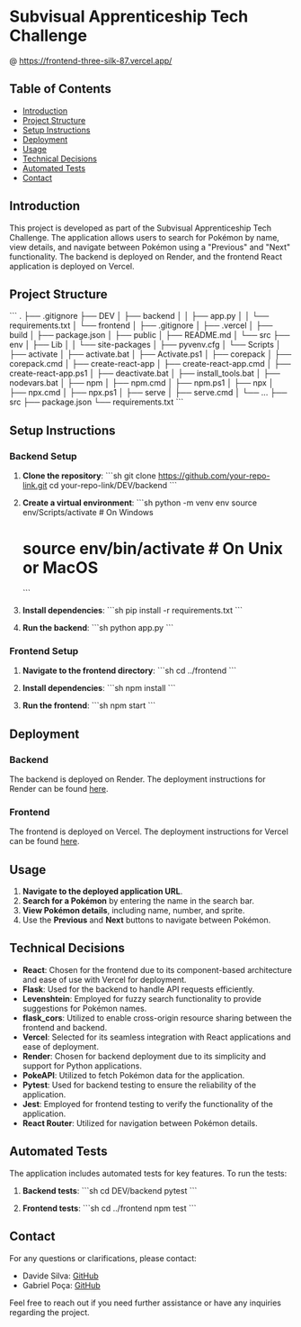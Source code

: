 # Subvisual Apprenticeship Tech Challenge

@ https://frontend-three-silk-87.vercel.app/

## Table of Contents
- [Introduction](#introduction)
- [Project Structure](#project-structure)
- [Setup Instructions](#setup-instructions)
- [Deployment](#deployment)
- [Usage](#usage)
- [Technical Decisions](#technical-decisions)
- [Automated Tests](#automated-tests)
- [Contact](#contact)

## Introduction
This project is developed as part of the Subvisual Apprenticeship Tech Challenge. The application allows users to search for Pokémon by name, view details, and navigate between Pokémon using a "Previous" and "Next" functionality. The backend is deployed on Render, and the frontend React application is deployed on Vercel.

## Project Structure
\`\`\`
.
├── .gitignore
├── DEV
│   ├── backend
│   │   ├── app.py
│   │   └── requirements.txt
│   └── frontend
│       ├── .gitignore
│       ├── .vercel
│       ├── build
│       ├── package.json
│       ├── public
│       ├── README.md
│       └── src
├── env
│   ├── Lib
│   │   └── site-packages
│   ├── pyvenv.cfg
│   └── Scripts
│       ├── activate
│       ├── activate.bat
│       ├── Activate.ps1
│       ├── corepack
│       ├── corepack.cmd
│       ├── create-react-app
│       ├── create-react-app.cmd
│       ├── create-react-app.ps1
│       ├── deactivate.bat
│       ├── install_tools.bat
│       ├── nodevars.bat
│       ├── npm
│       ├── npm.cmd
│       ├── npm.ps1
│       ├── npx
│       ├── npx.cmd
│       ├── npx.ps1
│       ├── serve
│       ├── serve.cmd
│       └── ...
├── src
├── package.json
└── requirements.txt
\`\`\`

## Setup Instructions

### Backend Setup
1. **Clone the repository**:
   \`\`\`sh
   git clone https://github.com/your-repo-link.git
   cd your-repo-link/DEV/backend
   \`\`\`

2. **Create a virtual environment**:
   \`\`\`sh
   python -m venv env
   source env/Scripts/activate  # On Windows
   # source env/bin/activate    # On Unix or MacOS
   \`\`\`

3. **Install dependencies**:
   \`\`\`sh
   pip install -r requirements.txt
   \`\`\`

4. **Run the backend**:
   \`\`\`sh
   python app.py
   \`\`\`

### Frontend Setup
1. **Navigate to the frontend directory**:
   \`\`\`sh
   cd ../frontend
   \`\`\`

2. **Install dependencies**:
   \`\`\`sh
   npm install
   \`\`\`

3. **Run the frontend**:
   \`\`\`sh
   npm start
   \`\`\`

## Deployment

### Backend
The backend is deployed on Render. The deployment instructions for Render can be found [here](https://render.com/docs/deploy-python).

### Frontend
The frontend is deployed on Vercel. The deployment instructions for Vercel can be found [here](https://vercel.com/docs).

## Usage
1. **Navigate to the deployed application URL**.
2. **Search for a Pokémon** by entering the name in the search bar.
3. **View Pokémon details**, including name, number, and sprite.
4. Use the **Previous** and **Next** buttons to navigate between Pokémon.

## Technical Decisions
- **React**: Chosen for the frontend due to its component-based architecture and ease of use with Vercel for deployment.
- **Flask**: Used for the backend to handle API requests efficiently.
- **Levenshtein**: Employed for fuzzy search functionality to provide suggestions for Pokémon names.
- **flask_cors**: Utilized to enable cross-origin resource sharing between the frontend and backend.
- **Vercel**: Selected for its seamless integration with React applications and ease of deployment.
- **Render**: Chosen for backend deployment due to its simplicity and support for Python applications.
- **PokeAPI**: Utilized to fetch Pokémon data for the application.
- **Pytest**: Used for backend testing to ensure the reliability of the application.
- **Jest**: Employed for frontend testing to verify the functionality of the application.
- **React Router**: Utilized for navigation between Pokémon details.

## Automated Tests
The application includes automated tests for key features. To run the tests:
1. **Backend tests**:
   \`\`\`sh
   cd DEV/backend
   pytest
   \`\`\`

2. **Frontend tests**:
   \`\`\`sh
   cd ../frontend
   npm test
   \`\`\`

## Contact
For any questions or clarifications, please contact:

- Davide Silva: [GitHub](https://github.com/davidesilva)
- Gabriel Poça: [GitHub](https://github.com/gabrielpoca)

Feel free to reach out if you need further assistance or have any inquiries regarding the project.
